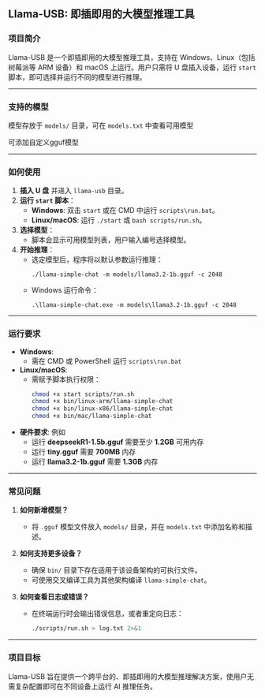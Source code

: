 ## **Llama-USB: 即插即用的大模型推理工具**

### **项目简介**
Llama-USB 是一个即插即用的大模型推理工具，支持在 Windows、Linux（包括树莓派等 ARM 设备）和 macOS 上运行。用户只需将 U 盘插入设备，运行 `start` 脚本，即可选择并运行不同的模型进行推理。

---

### **支持的模型**
模型存放于 `models/` 目录，可在 `models.txt` 中查看可用模型

可添加自定义gguf模型


---

### **如何使用**
1. **插入 U 盘** 并进入 `llama-usb` 目录。
2. **运行 `start` 脚本**：
   - **Windows**: 双击 `start` 或在 CMD 中运行 `scripts\run.bat`。
   - **Linux/macOS**: 运行 `./start` 或 `bash scripts/run.sh`。
3. **选择模型**：
   - 脚本会显示可用模型列表，用户输入编号选择模型。
4. **开始推理**：
   - 选定模型后，程序将以默认参数运行推理：
     ```
     ./llama-simple-chat -m models/llama3.2-1b.gguf -c 2048
     ```
   - Windows 运行命令：
     ```
     .\llama-simple-chat.exe -m models\llama3.2-1b.gguf -c 2048
     ```

---

### **运行要求**
- **Windows**:
  - 需在 CMD 或 PowerShell 运行 `scripts\run.bat`
- **Linux/macOS**:
  - 需赋予脚本执行权限：
    ```bash
    chmod +x start scripts/run.sh
    chmod +x bin/linux-arm/llama-simple-chat
    chmod +x bin/linux-x86/llama-simple-chat
    chmod +x bin/mac/llama-simple-chat
    ```
- **硬件要求**:
例如
  - 运行 **deepseekR1-1.5b.gguf** 需要至少 **1.2GB** 可用内存
  - 运行 **tiny.gguf** 需要 **700MB** 内存
  - 运行 **llama3.2-1b.gguf** 需要 **1.3GB** 内存

---

### **常见问题**
1. **如何新增模型？**
   - 将 `.gguf` 模型文件放入 `models/` 目录，并在 `models.txt` 中添加名称和描述。

2. **如何支持更多设备？**
   - 确保 `bin/` 目录下存在适用于该设备架构的可执行文件。
   - 可使用交叉编译工具为其他架构编译 `llama-simple-chat`。

3. **如何查看日志或错误？**
   - 在终端运行时会输出错误信息，或者重定向日志：
     ```bash
     ./scripts/run.sh > log.txt 2>&1
     ```

---

### **项目目标**
Llama-USB 旨在提供一个跨平台的、即插即用的大模型推理解决方案，使用户无需复杂配置即可在不同设备上运行 AI 推理任务。

